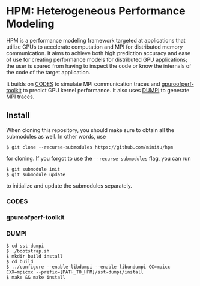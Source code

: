 # HPM: Heterogeneous Performance Modeling

HPM is a performance modeling framework targeted at applications that utilize
GPUs to accelerate computation and MPI for distributed memory communication.
It aims to achieve both high prediction accuracy and ease of use for creating
performance models for distributed GPU applications; the user is spared from
having to inspect the code or know the internals of the code of the target
application.

It builds on [CODES](https://github.com/minitu/codes) to simulate MPI
communication traces and
[gpuroofperf-toolkit](https://github.com/minitu/gpuroofperf-toolkit) to predict
GPU kernel performance. It also uses
[DUMPI](https://github.com/minitu/sst-dumpi) to generate MPI traces.

## Install

When cloning this repository, you should make sure to obtain all the submodules
as well. In other words, use

```
$ git clone --recurse-submodules https://github.com/minitu/hpm
```

for cloning. If you forgot to use the `--recurse-submodules` flag, you can run

```
$ git submodule init
$ git submodule update
```

to initialize and update the submodules separately.

### CODES

### gpuroofperf-toolkit

### DUMPI

```
$ cd sst-dumpi
$ ./bootstrap.sh
$ mkdir build install
$ cd build
$ ../configure --enable-libdumpi --enable-libundumpi CC=mpicc CXX=mpicxx --prefix=[PATH_TO_HPM]/sst-dumpi/install
$ make && make install
```

